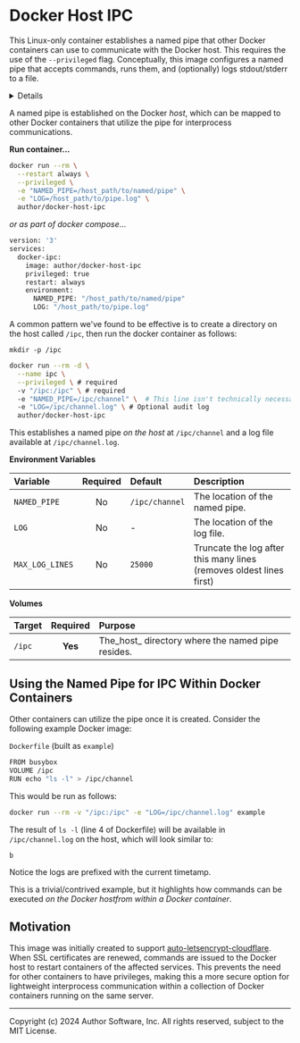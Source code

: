 # Docker Host IPC

This Linux-only container establishes a named pipe that other Docker containers can use to communicate with the Docker host. This requires the use of the `--privileged` flag. Conceptually, this image configures a named pipe that accepts commands, runs them, and (optionally) logs stdout/stderr to a file.

<details title="Why would you do this?"><b>Why would you do this?</b><br/>There are a few different ways for Docker containers to communicate with the host machine. Most are unnecessarily complex, such as using SSH to login to the host. This is a lot of overhead for communication that exists within a single server. It's also possible to setup a web server on the host to serve as a "bridge". That creates even more overhead than SSH communication.<br/><br/>It is far easier, with significantly less overhead/latency, to use a named pipe to communicate. It's not the kind of thing most developers remember how to do off the top of their head though. This image is designed for super-easy implementation while remaning as lightweight as lightest-weight as possible and restricting privileged use to an absolute minimum <i>in a single container</i></details>

A named pipe is established on the Docker _host_, which can be mapped to other Docker containers that utilize the pipe for interprocess communications.

**Run container...**

```sh
docker run --rm \
  --restart always \
  --privileged \
  -e "NAMED_PIPE=/host_path/to/named/pipe" \
  -e "LOG=/host_path/to/pipe.log" \
  author/docker-host-ipc
```

_or as part of docker compose_...

```sh
version: '3'
services:
  docker-ipc:
    image: author/docker-host-ipc
    privileged: true
    restart: always
    environment:
      NAMED_PIPE: "/host_path/to/named/pipe"
      LOG: "/host_path/to/pipe.log"
```

A common pattern we've found to be effective is to create a directory on the host called `/ipc`, then run the docker container as follows:

```shell
mkdir -p /ipc
```

```sh
docker run --rm -d \
  --name ipc \
  --privileged \ # required
  -v "/ipc:/ipc" \ # required
  -e "NAMED_PIPE=/ipc/channel" \  # This line isn't technically necessary since the default is /ipc/channel. It is shown here to illustrate how the container works so you can choose a different named socket (i.e. other than /ipc/channel) if you prefer.
  -e "LOG=/ipc/channel.log" \ # Optional audit log
  author/docker-host-ipc
```

This establishes a named pipe *on the host* at `/ipc/channel` and a log file available at `/ipc/channel.log`.

**Environment Variables**

| Variable          | Required | Default          | Description                                                         |
| :---------------- | :------: | :--------------- | :------------------------------------------------------------------ |
| `NAMED_PIPE`    |    No    | `/ipc/channel` | The location of the named pipe.                                     |
| `LOG`           |    No    | -                | The location of the log file.                                       |
| `MAX_LOG_LINES` |    No    | `25000`        | Truncate the log after this many lines (removes oldest lines first) |

**Volumes**

| Target   |   Required   | Purpose                                           |
| :------- | :-----------: | :------------------------------------------------ |
| `/ipc` | **Yes** | The_host_ directory where the named pipe resides. |

## Using the Named Pipe for IPC Within Docker Containers

Other containers can utilize the pipe once it is created. Consider the following example Docker image:

`Dockerfile` (built as `example`)

```sh
FROM busybox
VOLUME /ipc
RUN echo "ls -l" > /ipc/channel
```

This would be run as follows:

```sh
docker run --rm -v "/ipc:/ipc" -e "LOG=/ipc/channel.log" example
```

The result of `ls -l` (line 4 of Dockerfile) will be available in `/ipc/channel.log` on the host, which will look similar to:

```shell
b
```

Notice the logs are prefixed with the current timetamp.

This is a trivial/contrived example, but it highlights how commands can be executed _on the Docker host_*from within a Docker container*.

## Motivation

This image was initially created to support [auto-letsencrypt-cloudflare](../auto-letsencrypt-cloudflare/README.md). When SSL certificates are renewed, commands are issued to the Docker host to restart containers of the affected services. This prevents the need for other containers to have privileges, making this a more secure option for lightweight interprocess communication within a collection of Docker containers running on the same server.

---

Copyright (c) 2024 Author Software, Inc. All rights reserved, subject to the MIT License.
